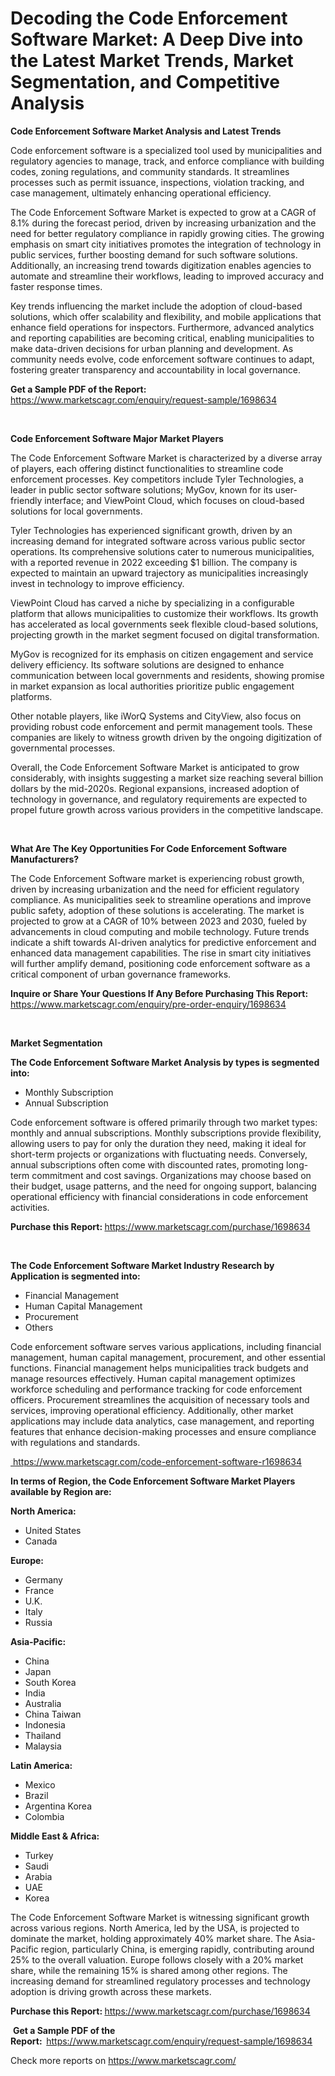 <p><h1>Decoding the Code Enforcement Software Market: A Deep Dive into the Latest Market Trends, Market Segmentation, and Competitive Analysis</h1></p><p><strong>Code Enforcement Software Market Analysis and Latest Trends</strong></p>
<p><p>Code enforcement software is a specialized tool used by municipalities and regulatory agencies to manage, track, and enforce compliance with building codes, zoning regulations, and community standards. It streamlines processes such as permit issuance, inspections, violation tracking, and case management, ultimately enhancing operational efficiency.</p><p>The Code Enforcement Software Market is expected to grow at a CAGR of 8.1% during the forecast period, driven by increasing urbanization and the need for better regulatory compliance in rapidly growing cities. The growing emphasis on smart city initiatives promotes the integration of technology in public services, further boosting demand for such software solutions. Additionally, an increasing trend towards digitization enables agencies to automate and streamline their workflows, leading to improved accuracy and faster response times. </p><p>Key trends influencing the market include the adoption of cloud-based solutions, which offer scalability and flexibility, and mobile applications that enhance field operations for inspectors. Furthermore, advanced analytics and reporting capabilities are becoming critical, enabling municipalities to make data-driven decisions for urban planning and development. As community needs evolve, code enforcement software continues to adapt, fostering greater transparency and accountability in local governance.</p></p>
<p><strong>Get a Sample PDF of the Report:&nbsp;</strong> <a href="https://www.marketscagr.com/enquiry/request-sample/1698634?utm_campaign=1911&utm_medium=2&utm_source=Github&utm_content=ia&utm_term=09012025&utm_id=code-enforcement-software">https://www.marketscagr.com/enquiry/request-sample/1698634</a></p>
<p>&nbsp;</p>
<p><strong>Code Enforcement Software Major Market Players</strong></p>
<p><p>The Code Enforcement Software Market is characterized by a diverse array of players, each offering distinct functionalities to streamline code enforcement processes. Key competitors include Tyler Technologies, a leader in public sector software solutions; MyGov, known for its user-friendly interface; and ViewPoint Cloud, which focuses on cloud-based solutions for local governments.</p><p>Tyler Technologies has experienced significant growth, driven by an increasing demand for integrated software across various public sector operations. Its comprehensive solutions cater to numerous municipalities, with a reported revenue in 2022 exceeding $1 billion. The company is expected to maintain an upward trajectory as municipalities increasingly invest in technology to improve efficiency.</p><p>ViewPoint Cloud has carved a niche by specializing in a configurable platform that allows municipalities to customize their workflows. Its growth has accelerated as local governments seek flexible cloud-based solutions, projecting growth in the market segment focused on digital transformation.</p><p>MyGov is recognized for its emphasis on citizen engagement and service delivery efficiency. Its software solutions are designed to enhance communication between local governments and residents, showing promise in market expansion as local authorities prioritize public engagement platforms.</p><p>Other notable players, like iWorQ Systems and CityView, also focus on providing robust code enforcement and permit management tools. These companies are likely to witness growth driven by the ongoing digitization of governmental processes.</p><p>Overall, the Code Enforcement Software Market is anticipated to grow considerably, with insights suggesting a market size reaching several billion dollars by the mid-2020s. Regional expansions, increased adoption of technology in governance, and regulatory requirements are expected to propel future growth across various providers in the competitive landscape.</p></p>
<p>&nbsp;</p>
<p><strong>What Are The Key Opportunities For Code Enforcement Software Manufacturers?</strong></p>
<p><p>The Code Enforcement Software market is experiencing robust growth, driven by increasing urbanization and the need for efficient regulatory compliance. As municipalities seek to streamline operations and improve public safety, adoption of these solutions is accelerating. The market is projected to grow at a CAGR of 10% between 2023 and 2030, fueled by advancements in cloud computing and mobile technology. Future trends indicate a shift towards AI-driven analytics for predictive enforcement and enhanced data management capabilities. The rise in smart city initiatives will further amplify demand, positioning code enforcement software as a critical component of urban governance frameworks.</p></p>
<p><strong>Inquire or Share Your Questions If Any Before Purchasing This Report:</strong> <a href="https://www.marketscagr.com/enquiry/pre-order-enquiry/1698634?utm_campaign=1911&utm_medium=2&utm_source=Github&utm_content=ia&utm_term=09012025&utm_id=code-enforcement-software">https://www.marketscagr.com/enquiry/pre-order-enquiry/1698634</a></p>
<p>&nbsp;</p>
<p><strong>Market Segmentation</strong></p>
<p><strong>The Code Enforcement Software Market Analysis by types is segmented into:</strong></p>
<p><ul><li>Monthly Subscription</li><li>Annual Subscription</li></ul></p>
<p><p>Code enforcement software is offered primarily through two market types: monthly and annual subscriptions. Monthly subscriptions provide flexibility, allowing users to pay for only the duration they need, making it ideal for short-term projects or organizations with fluctuating needs. Conversely, annual subscriptions often come with discounted rates, promoting long-term commitment and cost savings. Organizations may choose based on their budget, usage patterns, and the need for ongoing support, balancing operational efficiency with financial considerations in code enforcement activities.</p></p>
<p><strong>Purchase this Report:&nbsp;</strong><a href="https://www.marketscagr.com/purchase/1698634?utm_campaign=1911&utm_medium=2&utm_source=Github&utm_content=ia&utm_term=09012025&utm_id=code-enforcement-software">https://www.marketscagr.com/purchase/1698634</a></p>
<p>&nbsp;</p>
<p><strong>The Code Enforcement Software Market Industry Research by Application is segmented into:</strong></p>
<p><ul><li>Financial Management</li><li>Human Capital Management</li><li>Procurement</li><li>Others</li></ul></p>
<p><p>Code enforcement software serves various applications, including financial management, human capital management, procurement, and other essential functions. Financial management helps municipalities track budgets and manage resources effectively. Human capital management optimizes workforce scheduling and performance tracking for code enforcement officers. Procurement streamlines the acquisition of necessary tools and services, improving operational efficiency. Additionally, other market applications may include data analytics, case management, and reporting features that enhance decision-making processes and ensure compliance with regulations and standards.</p></p>
<p><a href="https://www.marketscagr.com/code-enforcement-software-r1698634?utm_campaign=1911&utm_medium=2&utm_source=Github&utm_content=ia&utm_term=09012025&utm_id=code-enforcement-software">&nbsp;https://www.marketscagr.com/code-enforcement-software-r1698634</a></p>
<p><strong>In terms of Region, the Code Enforcement Software Market Players available by Region are:</strong></p>
<p>
    <p> <strong> North America: </strong>
        <ul>
            <li>United States</li>
            <li>Canada</li>
        </ul>
        </p> 
    <p> <strong> Europe: </strong>
        <ul>
            <li>Germany</li>
            <li>France</li>
            <li>U.K.</li>
            <li>Italy</li>
            <li>Russia</li>
        </ul>
        </p> 
    <p> <strong> Asia-Pacific: </strong>
        <ul>
            <li>China</li>
            <li>Japan</li>
            <li>South Korea</li>
            <li>India</li>
            <li>Australia</li>
            <li>China Taiwan</li>
            <li>Indonesia</li>
            <li>Thailand</li>
            <li>Malaysia</li>
        </ul>
        </p> 
    <p> <strong> Latin America: </strong>
        <ul>
            <li>Mexico</li>
            <li>Brazil</li>
            <li>Argentina Korea</li>
            <li>Colombia</li>
        </ul>
        </p> 
    <p> <strong> Middle East & Africa: </strong>
        <ul>
            <li>Turkey</li>
            <li>Saudi</li>
            <li>Arabia</li>
            <li>UAE</li>
            <li>Korea</li>
        </ul>
    </p>
    </p>
<p><p>The Code Enforcement Software Market is witnessing significant growth across various regions. North America, led by the USA, is projected to dominate the market, holding approximately 40% market share. The Asia-Pacific region, particularly China, is emerging rapidly, contributing around 25% to the overall valuation. Europe follows closely with a 20% market share, while the remaining 15% is shared among other regions. The increasing demand for streamlined regulatory processes and technology adoption is driving growth across these markets.</p></p>
<p><strong>Purchase this Report: </strong><a href="https://www.marketscagr.com/purchase/1698634?utm_campaign=1911&utm_medium=2&utm_source=Github&utm_content=ia&utm_term=09012025&utm_id=code-enforcement-software">https://www.marketscagr.com/purchase/1698634</a></p>
<p>&nbsp;<strong>Get a Sample PDF of the Report:&nbsp;&nbsp;</strong><a href="https://www.marketscagr.com/enquiry/request-sample/1698634?utm_campaign=1911&utm_medium=2&utm_source=Github&utm_content=ia&utm_term=09012025&utm_id=code-enforcement-software">https://www.marketscagr.com/enquiry/request-sample/1698634</a></p>
<p><strong></strong></p>
<p>Check more reports on <a href="https://www.marketscagr.com/?utm_campaign=1911&utm_medium=2&utm_source=Github&utm_content=ia&utm_term=09012025&utm_id=code-enforcement-software">https://www.marketscagr.com/</a></p>